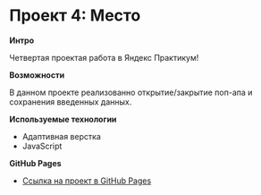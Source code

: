 # Проект 4: Место

**Интро**

Четвертая проектая работа в Яндекс Практикум!

**Возможности**

В данном проекте реализованно открытие/закрытие поп-апа и сохранения введенных данных.

**Используемые технологии**

- Адаптивная верстка
- JavaScript

**GitHub Pages**

- [Ссылка на проект в GitHub Pages](https://knprcta.github.io/mesto/index.html)
